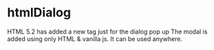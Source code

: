 # htmlDialog
HTML 5.2 has added a new tag just for the dialog pop up
The modal is added using only HTML & vanilla js. It can be used anywhere.
